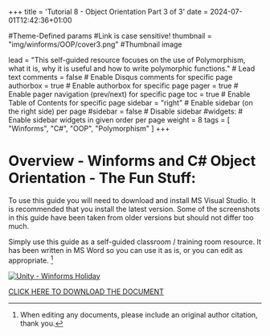 +++
title = 'Tutorial 8 - Object Orientation Part 3 of 3'
date = 2024-07-01T12:42:36+01:00

#Theme-Defined params
#Link is case sensitive!
thumbnail = "img/winforms/OOP/cover3.png" #Thumbnail image

lead = "This self-guided resource focuses on the use of Polymorphism, what it is, why it is useful and how to write polymorphic functions." # Lead text
comments = false # Enable Disqus comments for specific page
authorbox = true # Enable authorbox for specific page
pager = true # Enable pager navigation (prev/next) for specific page
toc = true # Enable Table of Contents for specific page
sidebar = "right" # Enable sidebar (on the right side) per page
#sidebar = false # Disable sidebar 
#widgets: # Enable sidebar widgets in given order per page
weight = 8
tags = [ "Winforms", "C#", "OOP", "Polymorphism" ]
+++

# Overview - Winforms and C# Object Orientation - The Fun Stuff:
To use this guide you will need to download and install MS Visual Studio. It is recommended that you install the latest version.  Some of the screenshots in this guide have been taken from older versions but should not differ too much.  

Simply use this guide as a self-guided classroom / training room resource.  It has been written in MS Word so you can use it as is, or you can edit  as appropriate. [^*]

[![Unity - Winforms Holiday](/img/winforms/OOP/cover3.png)](https://drive.google.com/drive/folders/1Af58kE19Rt1iQaYnyB5CbLOAhobY4m-X?usp=sharing)

[CLICK HERE TO DOWNLOAD THE DOCUMENT](https://drive.google.com/drive/folders/1Af58kE19Rt1iQaYnyB5CbLOAhobY4m-X?usp=sharing)

[^*]: When editing any documents, please include an original author citation, thank you. 




